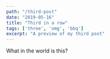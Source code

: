 ```yaml
---
path: "/third-post"
date: "2019-05-16"
title: "Third in a row"
tags: ['three', 'omg', 'bbq']
excerpt: "A preview of my third post"
---
```


What in the world is this?
